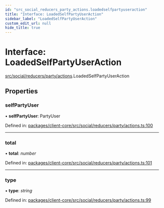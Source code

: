 ```yaml
---
id: "src_social_reducers_party_actions.loadedselfpartyuseraction"
title: "Interface: LoadedSelfPartyUserAction"
sidebar_label: "LoadedSelfPartyUserAction"
custom_edit_url: null
hide_title: true
---
```


# Interface: LoadedSelfPartyUserAction

[src/social/reducers/party/actions](../modules/src_social_reducers_party_actions.md).LoadedSelfPartyUserAction

## Properties

### selfPartyUser

• **selfPartyUser**: PartyUser

Defined in: [packages/client-core/src/social/reducers/party/actions.ts:100](https://github.com/xr3ngine/xr3ngine/blob/a16a45d7e/packages/client-core/src/social/reducers/party/actions.ts#L100)

___

### total

• **total**: *number*

Defined in: [packages/client-core/src/social/reducers/party/actions.ts:101](https://github.com/xr3ngine/xr3ngine/blob/a16a45d7e/packages/client-core/src/social/reducers/party/actions.ts#L101)

___

### type

• **type**: *string*

Defined in: [packages/client-core/src/social/reducers/party/actions.ts:99](https://github.com/xr3ngine/xr3ngine/blob/a16a45d7e/packages/client-core/src/social/reducers/party/actions.ts#L99)
